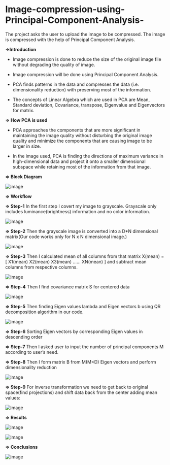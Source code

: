 # Image-compression-using-Principal-Component-Analysis-
The project asks the user to upload the image to be compressed. The image is compressed with the help of Principal Component Analysis. 

**=>Introduction**

* Image compression is done to reduce the size of the original image file without degrading the quality of image.


* Image compression will be done using Principal Component Analysis. 


* PCA finds patterns in the data and compresses the data (i.e. dimensionality reduction) with preserving most of the information.


* The concepts of Linear Algebra which are used in PCA are Mean, Standard deviation, Covariance, transpose, Eigenvalue and Eigenvectors for matrix.

**=> How PCA is used**

* PCA approaches the components that are more significant in maintaining the image quality without disturbing the original image quality and minimize the components that are causing image to be larger in size.

* In the image used, PCA is finding the directions of maximum variance in high-dimensional data and project it onto a smaller dimensional subspace while retaining most of the information from that image.

**=> Block Diagram**

![image](https://github.com/Satya-bit/Image-compression-using-Principal-Component-Analysisi-/assets/70309925/d13e5a06-2c64-49de-b2c2-784e617b1473)

**=> Workflow**

**=> Step-1** In the first step I covert my image to grayscale. Grayscale only includes luminance(brightness) information and no color information.

![image](https://github.com/Satya-bit/Image-compression-using-Principal-Component-Analysisi-/assets/70309925/447c9e61-81d6-4b90-acf6-39ae7e8cbc71)

**=> Step-2** Then the grayscale image is converted into a D*N dimensional matrix(Our code works only for N x N dimensional image.)

![image](https://github.com/Satya-bit/Image-compression-using-Principal-Component-Analysisi-/assets/70309925/03b8cef4-4275-4803-bc64-1171e7083a5d)

**=> Step-3** Then I calculated mean of all columns from that matrix
X(mean) = [ X1(mean) X2(mean) X3(mean) …… XN(mean) ] and subtract mean columns from respective columns.

![image](https://github.com/Satya-bit/Image-compression-using-Principal-Component-Analysisi-/assets/70309925/220050c3-bd21-484d-87bf-04018829472c)

**=> Step-4** Then I find covariance matrix S for centered data 

![image](https://github.com/Satya-bit/Image-compression-using-Principal-Component-Analysisi-/assets/70309925/e0e87ef4-c4c0-4a26-bcb3-70b05b9e4cf5)

**=> Step-5** Then finding Eigen values lambda and Eigen vectors b using QR decomposition algorithm in our code.

![image](https://github.com/Satya-bit/Image-compression-using-Principal-Component-Analysisi-/assets/70309925/9430cdc0-d974-40c4-a2b8-478485498718)

**=> Step-6** Sorting Eigen vectors by corresponding Eigen values in descending order

**=> Step-7** Then I asked user to input the number of principal components M according to user’s need.

**=> Step-8** Then I form matrix B from M(M<D) Eigen vectors and perform dimensionality reduction

![image](https://github.com/Satya-bit/Image-compression-using-Principal-Component-Analysisi-/assets/70309925/a2b9e684-e797-47af-a45c-d9646e9b219b)

**=> Step-9** For inverse transformation we need to get back to original space(find projections) and shift data back from the center adding mean values:

![image](https://github.com/Satya-bit/Image-compression-using-Principal-Component-Analysisi-/assets/70309925/49e0e6f6-0ec8-4466-a728-afc6cdcb456e)


**=> Results**

![image](https://github.com/Satya-bit/Image-compression-using-Principal-Component-Analysisi-/assets/70309925/177e44e5-4c05-40b6-bfbd-0091f70bca91)

![image](https://github.com/Satya-bit/Image-compression-using-Principal-Component-Analysisi-/assets/70309925/ec5e0127-0d4a-4dcc-9ec4-18b9a5d9461c)

**=> Conclusions**

![image](https://github.com/Satya-bit/Image-compression-using-Principal-Component-Analysisi-/assets/70309925/f449d6fa-eb54-412c-a75a-3348f01766bf)
